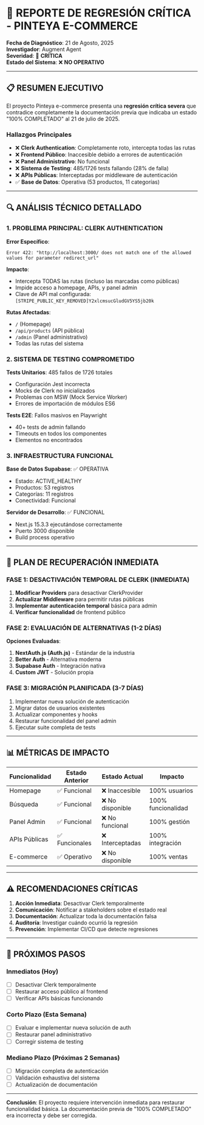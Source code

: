 # 🚨 REPORTE DE REGRESIÓN CRÍTICA - PINTEYA E-COMMERCE

**Fecha de Diagnóstico**: 21 de Agosto, 2025  
**Investigador**: Augment Agent  
**Severidad**: 🔴 **CRÍTICA**  
**Estado del Sistema**: ❌ **NO OPERATIVO**

---

## 📋 **RESUMEN EJECUTIVO**

El proyecto Pinteya e-commerce presenta una **regresión crítica severa** que contradice completamente la documentación previa que indicaba un estado "100% COMPLETADO" al 21 de julio de 2025.

### **Hallazgos Principales**
- ❌ **Clerk Authentication**: Completamente roto, intercepta todas las rutas
- ❌ **Frontend Público**: Inaccesible debido a errores de autenticación
- ❌ **Panel Administrativo**: No funcional
- ❌ **Sistema de Testing**: 485/1726 tests fallando (28% de falla)
- ❌ **APIs Públicas**: Interceptadas por middleware de autenticación
- ✅ **Base de Datos**: Operativa (53 productos, 11 categorías)

---

## 🔍 **ANÁLISIS TÉCNICO DETALLADO**

### **1. PROBLEMA PRINCIPAL: CLERK AUTHENTICATION**

**Error Específico**: 
```
Error 422: "http://localhost:3000/ does not match one of the allowed values for parameter redirect_url"
```

**Impacto**:
- Intercepta TODAS las rutas (incluso las marcadas como públicas)
- Impide acceso a homepage, APIs, y panel admin
- Clave de API mal configurada: `[STRIPE_PUBLIC_KEY_REMOVED]Y2xlcmsucGludGV5YS5jb20k`

**Rutas Afectadas**:
- `/` (Homepage)
- `/api/products` (API pública)
- `/admin` (Panel administrativo)
- Todas las rutas del sistema

### **2. SISTEMA DE TESTING COMPROMETIDO**

**Tests Unitarios**: 485 fallos de 1726 totales
- Configuración Jest incorrecta
- Mocks de Clerk no inicializados
- Problemas con MSW (Mock Service Worker)
- Errores de importación de módulos ES6

**Tests E2E**: Fallos masivos en Playwright
- 40+ tests de admin fallando
- Timeouts en todos los componentes
- Elementos no encontrados

### **3. INFRAESTRUCTURA FUNCIONAL**

**Base de Datos Supabase**: ✅ OPERATIVA
- Estado: ACTIVE_HEALTHY
- Productos: 53 registros
- Categorías: 11 registros
- Conectividad: Funcional

**Servidor de Desarrollo**: ✅ FUNCIONAL
- Next.js 15.3.3 ejecutándose correctamente
- Puerto 3000 disponible
- Build process operativo

---

## 🎯 **PLAN DE RECUPERACIÓN INMEDIATA**

### **FASE 1: DESACTIVACIÓN TEMPORAL DE CLERK (INMEDIATA)**

1. **Modificar Providers** para desactivar ClerkProvider
2. **Actualizar Middleware** para permitir rutas públicas
3. **Implementar autenticación temporal** básica para admin
4. **Verificar funcionalidad** de frontend público

### **FASE 2: EVALUACIÓN DE ALTERNATIVAS (1-2 DÍAS)**

**Opciones Evaluadas**:
1. **NextAuth.js (Auth.js)** - Estándar de la industria
2. **Better Auth** - Alternativa moderna
3. **Supabase Auth** - Integración nativa
4. **Custom JWT** - Solución propia

### **FASE 3: MIGRACIÓN PLANIFICADA (3-7 DÍAS)**

1. Implementar nueva solución de autenticación
2. Migrar datos de usuarios existentes
3. Actualizar componentes y hooks
4. Restaurar funcionalidad del panel admin
5. Ejecutar suite completa de tests

---

## 📊 **MÉTRICAS DE IMPACTO**

| Funcionalidad | Estado Anterior | Estado Actual | Impacto |
|---------------|----------------|---------------|---------|
| Homepage | ✅ Funcional | ❌ Inaccesible | 100% usuarios |
| Búsqueda | ✅ Funcional | ❌ No disponible | 100% funcionalidad |
| Panel Admin | ✅ Funcional | ❌ No funcional | 100% gestión |
| APIs Públicas | ✅ Funcionales | ❌ Interceptadas | 100% integración |
| E-commerce | ✅ Operativo | ❌ No disponible | 100% ventas |

---

## ⚠️ **RECOMENDACIONES CRÍTICAS**

1. **Acción Inmediata**: Desactivar Clerk temporalmente
2. **Comunicación**: Notificar a stakeholders sobre el estado real
3. **Documentación**: Actualizar toda la documentación falsa
4. **Auditoría**: Investigar cuándo ocurrió la regresión
5. **Prevención**: Implementar CI/CD que detecte regresiones

---

## 🔄 **PRÓXIMOS PASOS**

### **Inmediatos (Hoy)**
- [ ] Desactivar Clerk temporalmente
- [ ] Restaurar acceso público al frontend
- [ ] Verificar APIs básicas funcionando

### **Corto Plazo (Esta Semana)**
- [ ] Evaluar e implementar nueva solución de auth
- [ ] Restaurar panel administrativo
- [ ] Corregir sistema de testing

### **Mediano Plazo (Próximas 2 Semanas)**
- [ ] Migración completa de autenticación
- [ ] Validación exhaustiva del sistema
- [ ] Actualización de documentación

---

**Conclusión**: El proyecto requiere intervención inmediata para restaurar funcionalidad básica. La documentación previa de "100% COMPLETADO" era incorrecta y debe ser corregida.
